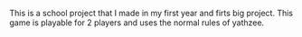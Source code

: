 This is a school project that I made in my first year and firts big project.
This game is playable for 2 players and uses the normal rules of yathzee.
